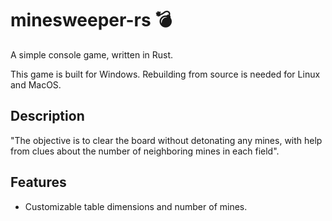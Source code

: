 # minesweeper-rs 💣
A simple console game, written in Rust.

This game is built for Windows. Rebuilding from source is needed for Linux and MacOS.
## Description
"The objective is to clear the board without detonating any mines, with help from clues about the number of neighboring mines in each field".
## Features
- Customizable table dimensions and number of mines.

